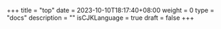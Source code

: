 +++
title = "top"
date = 2023-10-10T18:17:40+08:00
weight = 0
type = "docs"
description = ""
isCJKLanguage = true
draft = false
+++